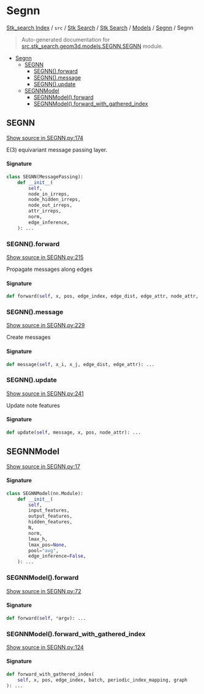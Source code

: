 # Segnn

[Stk_search Index](../../../../../README.md#stk_search-index) / `src` / [Stk Search](../../../index.md#stk-search) / [Stk Search](../../../index.md#stk-search) / [Models](../index.md#models) / [Segnn](./index.md#segnn) / Segnn

> Auto-generated documentation for [src.stk_search.geom3d.models.SEGNN.SEGNN](https://github.com/mohammedazzouzi15/STK_search/blob/main/src/stk_search/geom3d/models/SEGNN/SEGNN.py) module.

- [Segnn](#segnn)
  - [SEGNN](#segnn)
    - [SEGNN().forward](#segnn()forward)
    - [SEGNN().message](#segnn()message)
    - [SEGNN().update](#segnn()update)
  - [SEGNNModel](#segnnmodel)
    - [SEGNNModel().forward](#segnnmodel()forward)
    - [SEGNNModel().forward_with_gathered_index](#segnnmodel()forward_with_gathered_index)

## SEGNN

[Show source in SEGNN.py:174](https://github.com/mohammedazzouzi15/STK_search/blob/main/src/stk_search/geom3d/models/SEGNN/SEGNN.py#L174)

E(3) equivariant message passing layer.

#### Signature

```python
class SEGNN(MessagePassing):
    def __init__(
        self,
        node_in_irreps,
        node_hidden_irreps,
        node_out_irreps,
        attr_irreps,
        norm,
        edge_inference,
    ): ...
```

### SEGNN().forward

[Show source in SEGNN.py:215](https://github.com/mohammedazzouzi15/STK_search/blob/main/src/stk_search/geom3d/models/SEGNN/SEGNN.py#L215)

Propagate messages along edges

#### Signature

```python
def forward(self, x, pos, edge_index, edge_dist, edge_attr, node_attr, batch): ...
```

### SEGNN().message

[Show source in SEGNN.py:229](https://github.com/mohammedazzouzi15/STK_search/blob/main/src/stk_search/geom3d/models/SEGNN/SEGNN.py#L229)

Create messages

#### Signature

```python
def message(self, x_i, x_j, edge_dist, edge_attr): ...
```

### SEGNN().update

[Show source in SEGNN.py:241](https://github.com/mohammedazzouzi15/STK_search/blob/main/src/stk_search/geom3d/models/SEGNN/SEGNN.py#L241)

Update note features

#### Signature

```python
def update(self, message, x, pos, node_attr): ...
```



## SEGNNModel

[Show source in SEGNN.py:17](https://github.com/mohammedazzouzi15/STK_search/blob/main/src/stk_search/geom3d/models/SEGNN/SEGNN.py#L17)

#### Signature

```python
class SEGNNModel(nn.Module):
    def __init__(
        self,
        input_features,
        output_features,
        hidden_features,
        N,
        norm,
        lmax_h,
        lmax_pos=None,
        pool="avg",
        edge_inference=False,
    ): ...
```

### SEGNNModel().forward

[Show source in SEGNN.py:72](https://github.com/mohammedazzouzi15/STK_search/blob/main/src/stk_search/geom3d/models/SEGNN/SEGNN.py#L72)

#### Signature

```python
def forward(self, *argv): ...
```

### SEGNNModel().forward_with_gathered_index

[Show source in SEGNN.py:124](https://github.com/mohammedazzouzi15/STK_search/blob/main/src/stk_search/geom3d/models/SEGNN/SEGNN.py#L124)

#### Signature

```python
def forward_with_gathered_index(
    self, x, pos, edge_index, batch, periodic_index_mapping, graph
): ...
```